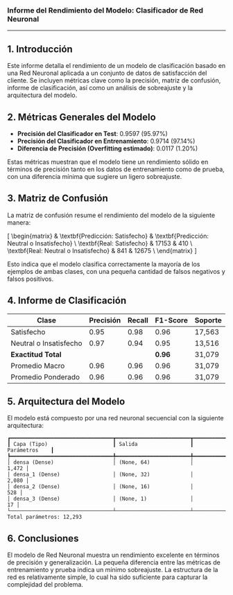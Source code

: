 

### Informe del Rendimiento del Modelo: Clasificador de Red Neuronal

---

## 1. Introducción
Este informe detalla el rendimiento de un modelo de clasificación basado en una Red Neuronal aplicada a un conjunto de datos de satisfacción del cliente. Se incluyen métricas clave como la precisión, matriz de confusión, informe de clasificación, así como un análisis de sobreajuste y la arquitectura del modelo.

## 2. Métricas Generales del Modelo

- **Precisión del Clasificador en Test**: 0.9597 (95.97%)
- **Precisión del Clasificador en Entrenamiento**: 0.9714 (97.14%)
- **Diferencia de Precisión (Overfitting estimado)**: 0.0117 (1.20%)

Estas métricas muestran que el modelo tiene un rendimiento sólido en términos de precisión tanto en los datos de entrenamiento como de prueba, con una diferencia mínima que sugiere un ligero sobreajuste.

## 3. Matriz de Confusión

La matriz de confusión resume el rendimiento del modelo de la siguiente manera:

\[
\begin{matrix}
   & \textbf{Predicción: Satisfecho} & \textbf{Predicción: Neutral o Insatisfecho} \\
\textbf{Real: Satisfecho} & 17153 & 410 \\
\textbf{Real: Neutral o Insatisfecho} & 841 & 12675 \\
\end{matrix}
\]


Esto indica que el modelo clasifica correctamente la mayoría de los ejemplos de ambas clases, con una pequeña cantidad de falsos negativos y falsos positivos.

## 4. Informe de Clasificación

| Clase                     | Precisión | Recall | F1-Score | Soporte |
|---------------------------|-----------|--------|----------|---------|
| Satisfecho                 | 0.95      | 0.98   | 0.96     | 17,563  |
| Neutral o Insatisfecho     | 0.97      | 0.94   | 0.95     | 13,516  |
| **Exactitud Total**        |           |        | **0.96** | 31,079  |
| Promedio Macro             | 0.96      | 0.96   | 0.96     | 31,079  |
| Promedio Ponderado         | 0.96      | 0.96   | 0.96     | 31,079  |

## 5. Arquitectura del Modelo

El modelo está compuesto por una red neuronal secuencial con la siguiente arquitectura:

```
┏━━━━━━━━━━━━━━━━━━━━━━━━━━━━━━━━━┳━━━━━━━━━━━━━━━━━━━━━━━━┳━━━━━━━━━━━━━━━┓
┃ Capa (Tipo)                     ┃ Salida                 ┃ Parámetros    ┃
┡━━━━━━━━━━━━━━━━━━━━━━━━━━━━━━━━━╇━━━━━━━━━━━━━━━━━━━━━━━━╇━━━━━━━━━━━━━━━┩
│ densa (Dense)                   │ (None, 64)             │         1,472 │
│ densa_1 (Dense)                 │ (None, 32)             │         2,080 │
│ densa_2 (Dense)                 │ (None, 16)             │           528 │
│ densa_3 (Dense)                 │ (None, 1)              │            17 │
└─────────────────────────────────┴────────────────────────┴───────────────┘
Total parámetros: 12,293
```

## 6. Conclusiones

El modelo de Red Neuronal muestra un rendimiento excelente en términos de precisión y generalización. La pequeña diferencia entre las métricas de entrenamiento y prueba indica un mínimo sobreajuste. La estructura de la red es relativamente simple, lo cual ha sido suficiente para capturar la complejidad del problema.
